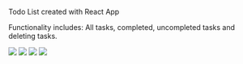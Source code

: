 Todo List created with React App

Functionality includes: All tasks, completed, uncompleted tasks and deleting tasks.

![]('images/TodoList.jpg)
![]('images/TodoList-completed.jpg)
![]('images/Todo-completed.jpg)
![]('images/Todo-uncompleted.jpg)
